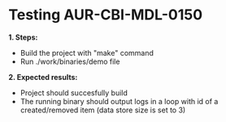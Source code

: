 # Testing AUR-CBI-MDL-0150

**1. Steps:**

* Build the project with "make" command
* Run ./work/binaries/demo file

**2. Expected results:**

* Project should succesfully build
* The running binary should output logs in a loop with id of a created/removed item (data store size is set to 3)

